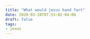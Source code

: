 ```yaml
---
title: "What would jesus hand fart"
date: 2020-03-28T07:53:02-04:00
draft: false
tags:
- jesus
---
```

